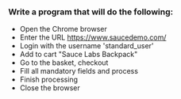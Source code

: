### Write a program that will do the following:

* Open the Chrome browser
* Enter the URL https://www.saucedemo.com/
* Login with the username 'standard_user'
* Add to cart "Sauce Labs Backpack"
* Go to the basket, checkout
* Fill all mandatory fields and process
* Finish processing
* Close the browser
